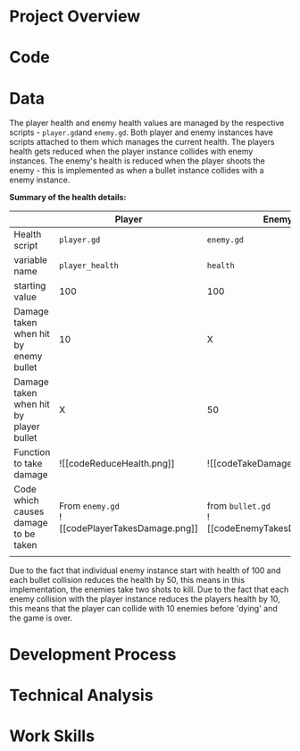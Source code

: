 
# Project Overview

  

# Code

  

# Data

The player health and enemy health values are managed by the respective scripts - `player.gd`and `enemy.gd`. Both player and enemy instances have scripts attached to them which manages the current health. The players health gets reduced when the player instance collides with enemy instances. The enemy's health is reduced when the player shoots the enemy - this is implemented as when a bullet instance collides with a enemy instance.

**Summary of the health details:**

|                                        | Player                                                  | Enemy                                                    |
| -------------------------------------- | ------------------------------------------------------- | -------------------------------------------------------- |
| Health script                          | `player.gd`                                             | `enemy.gd`                                               |
| variable name                          | `player_health`                                         | `health`                                                 |
| starting value                         | 100                                                     | 100                                                      |
| Damage taken when hit by enemy bullet  | 10                                                      | X                                                        |
| Damage taken when hit by player bullet | X                                                       | 50                                                       |
| Function to take damage                | ![[codeReduceHealth.png]]                    | ![[codeTakeDamage.png]]                     |
| Code which causes damage to be taken   | From `enemy.gd`<br>![[codePlayerTakesDamage.png]] | from `bullet.gd`<br>![[codeEnemyTakesDamage.png]] |
|                                        |                                                         |                                                          |

Due to the fact that individual enemy instance start with health of 100 and each bullet collision reduces the health by 50, this means in this implementation, the enemies take two shots to kill.
Due to the fact that each enemy collision with the player instance reduces the players health by 10, this means that the player can collide with 10 enemies before 'dying' and the game is over.

  

# Development Process

  

# Technical Analysis

  

# Work Skills

